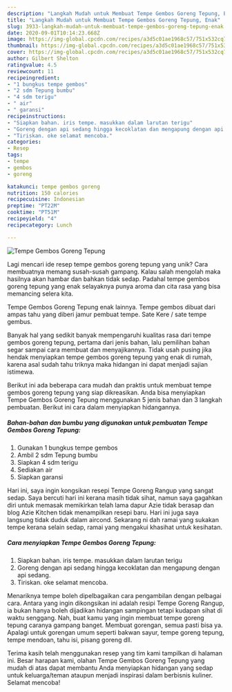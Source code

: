 ```yaml
---
description: "Langkah Mudah untuk Membuat Tempe Gembos Goreng Tepung, Enak"
title: "Langkah Mudah untuk Membuat Tempe Gembos Goreng Tepung, Enak"
slug: 3933-langkah-mudah-untuk-membuat-tempe-gembos-goreng-tepung-enak
date: 2020-09-01T10:14:23.668Z
image: https://img-global.cpcdn.com/recipes/a3d5c01ae1968c57/751x532cq70/tempe-gembos-goreng-tepung-foto-resep-utama.jpg
thumbnail: https://img-global.cpcdn.com/recipes/a3d5c01ae1968c57/751x532cq70/tempe-gembos-goreng-tepung-foto-resep-utama.jpg
cover: https://img-global.cpcdn.com/recipes/a3d5c01ae1968c57/751x532cq70/tempe-gembos-goreng-tepung-foto-resep-utama.jpg
author: Gilbert Shelton
ratingvalue: 4.5
reviewcount: 11
recipeingredient:
- "1 bungkus tempe gembos"
- "2 sdm Tepung bumbu"
- "4 sdm terigu"
- " air"
- " garansi"
recipeinstructions:
- "Siapkan bahan. iris tempe. masukkan dalam larutan terigu"
- "Goreng dengan api sedang hingga kecoklatan dan mengapung dengan api sedang."
- "Tiriskan. oke selamat mencoba."
categories:
- Resep
tags:
- tempe
- gembos
- goreng

katakunci: tempe gembos goreng 
nutrition: 150 calories
recipecuisine: Indonesian
preptime: "PT22M"
cooktime: "PT51M"
recipeyield: "4"
recipecategory: Lunch

---
```



![Tempe Gembos Goreng Tepung](https://img-global.cpcdn.com/recipes/a3d5c01ae1968c57/751x532cq70/tempe-gembos-goreng-tepung-foto-resep-utama.jpg)

Lagi mencari ide resep tempe gembos goreng tepung yang unik? Cara membuatnya memang susah-susah gampang. Kalau salah mengolah maka hasilnya akan hambar dan bahkan tidak sedap. Padahal tempe gembos goreng tepung yang enak selayaknya punya aroma dan cita rasa yang bisa memancing selera kita.

Tempe Gembos Goreng Tepung enak lainnya. Tempe gembos dibuat dari ampas tahu yang diberi jamur pembuat tempe. Sate Kere / sate tempe gembus.

Banyak hal yang sedikit banyak mempengaruhi kualitas rasa dari tempe gembos goreng tepung, pertama dari jenis bahan, lalu pemilihan bahan segar sampai cara membuat dan menyajikannya. Tidak usah pusing jika hendak menyiapkan tempe gembos goreng tepung yang enak di rumah, karena asal sudah tahu triknya maka hidangan ini dapat menjadi sajian istimewa.


Berikut ini ada beberapa cara mudah dan praktis untuk membuat tempe gembos goreng tepung yang siap dikreasikan. Anda bisa menyiapkan Tempe Gembos Goreng Tepung menggunakan 5 jenis bahan dan 3 langkah pembuatan. Berikut ini cara dalam menyiapkan hidangannya.

<!--inarticleads1-->

##### Bahan-bahan dan bumbu yang digunakan untuk pembuatan Tempe Gembos Goreng Tepung:

1. Gunakan 1 bungkus tempe gembos
1. Ambil 2 sdm Tepung bumbu
1. Siapkan 4 sdm terigu
1. Sediakan  air
1. Siapkan  garansi


Hari ini, saya ingin kongsikan resepi Tempe Goreng Rangup yang sangat sedap. Saya bercuti hari ini kerana masih tidak sihat, namun saya gagahkan diri untuk memasak memikirkan telah lama dapur Azie tidak berasap dan blog Azie Kitchen tidak menampilkan resepi baru. Hari ini juga saya langsung tidak duduk dalam aircond. Sekarang ni dah ramai yang sukakan tempe kerana selain sedap, ramai yang mengakui khasihat untuk kesihatan. 

<!--inarticleads2-->

##### Cara menyiapkan Tempe Gembos Goreng Tepung:

1. Siapkan bahan. iris tempe. masukkan dalam larutan terigu
1. Goreng dengan api sedang hingga kecoklatan dan mengapung dengan api sedang.
1. Tiriskan. oke selamat mencoba.


Menariknya tempe boleh dipelbagaikan cara pengambilan dengan pelbagai cara. Antara yang ingin dikongsikan ini adalah resipi Tempe Goreng Rangup, ia bukan hanya boleh dijadikan hidangan sampingan tetapi kudapan sihat di waktu senggang. Nah, buat kamu yang ingin membuat tempe goreng tepung caranya gampang banget. Membuat gorengan, semua pasti bisa ya. Apalagi untuk gorengan umum seperti bakwan sayur, tempe goreng tepung, tempe mendoan, tahu isi, pisang goreng dll. 

Terima kasih telah menggunakan resep yang tim kami tampilkan di halaman ini. Besar harapan kami, olahan Tempe Gembos Goreng Tepung yang mudah di atas dapat membantu Anda menyiapkan hidangan yang sedap untuk keluarga/teman ataupun menjadi inspirasi dalam berbisnis kuliner. Selamat mencoba!
